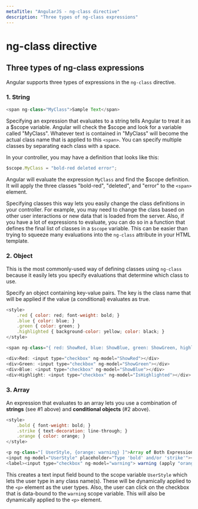 ```yaml
---
metaTitle: "AngularJS - ng-class directive"
description: "Three types of ng-class expressions"
---
```


# ng-class directive



## Three types of ng-class expressions


Angular supports three types of expressions in the `ng-class` directive.

### 1. String

```js
<span ng-class="MyClass">Sample Text</span>

```

Specifying an expression that evaluates to a string tells Angular to treat it as a $scope variable.  Angular will check the $scope and look for a variable called "MyClass".  Whatever text is contained in "MyClass" will become the actual class name that is applied to this `<span>`.  You can specify multiple classes by separating each class with a space.

In your controller, you may have a definition that looks like this:

```js
$scope.MyClass = "bold-red deleted error";

```

Angular will evaluate the expression `MyClass` and find the $scope definition.  It will apply the three classes "bold-red", "deleted", and "error" to the `<span>` element.

Specifying classes this way lets you easily change the class definitions in your controller.  For example, you may need to change the class based on other user interactions or new data that is loaded from the server.  Also, if you have a lot of expressions to evaluate, you can do so in a function that defines the final list of classes in a `$scope` variable.  This can be easier than trying to squeeze many evaluations into the `ng-class` attribute in your HTML template.

### 2. Object

This is the most commonly-used way of defining classes using `ng-class` because it easily lets you specify evaluations that determine which class to use.

Specify an object containing key-value pairs.  The key is the class name that will be applied if the value (a conditional) evaluates as true.

```js
<style>
    .red { color: red; font-weight: bold; }
    .blue { color: blue; }
    .green { color: green; }
    .highlighted { background-color: yellow; color: black; }
</style>

<span ng-class="{ red: ShowRed, blue: ShowBlue, green: ShowGreen, highlighted: IsHighlighted }">Sample Text</span>

<div>Red: <input type="checkbox" ng-model="ShowRed"></div>
<div>Green: <input type="checkbox" ng-model="ShowGreen"></div>
<div>Blue: <input type="checkbox" ng-model="ShowBlue"></div>
<div>Highlight: <input type="checkbox" ng-model="IsHighlighted"></div>

```

### 3. Array

An expression that evaluates to an array lets you use a combination of **strings** (see #1 above) and **conditional objects** (#2 above).

```js
<style>
    .bold { font-weight: bold; }
    .strike { text-decoration: line-through; }
    .orange { color: orange; }
</style>

<p ng-class="[ UserStyle, {orange: warning} ]">Array of Both Expression Types</p>
<input ng-model="UserStyle" placeholder="Type 'bold' and/or 'strike'"><br>
<label><input type="checkbox" ng-model="warning"> warning (apply "orange" class)</label>

```

This creates a text input field bound to the scope variable `UserStyle` which lets the user type in any class name(s).  These will be dynamically applied to the `<p>` element as the user types.  Also, the user can click on the checkbox that is data-bound to the `warning` scope variable.  This will also be dynamically applied to the `<p>` element.

